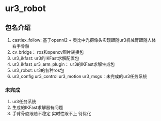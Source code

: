 # ur3_robot
## 包名介绍
1. castlex_follow: 基于openni2 + 奥比中光摄像头实现跟随ur3机械臂跟随人体右手骨骼
2. cv_bridge： ros和opencv图片转换包
3. ur3_ikfast: ur3的IKFast求解配置包
4. ur3_ikfast_ur3_arm_plugin： ur3的IKFast求解生成包
5. ur3_robot: ur3的各种ros包
6. ur3_config ur3_control ur3_motion ur3_msgs：未完成的ur3任务系统 

### 未完成
1. ur3任务系统
2. 生成的IKFast求解器有问题
3. 手臂骨骼跟随不稳定  实时性跟不上  待优化